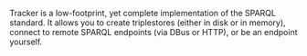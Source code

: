 Tracker is a low-footprint, yet complete implementation of the SPARQL
standard. It allows you to create triplestores (either in disk or in
memory), connect to remote SPARQL endpoints (via DBus or HTTP), or
be an endpoint yourself.
